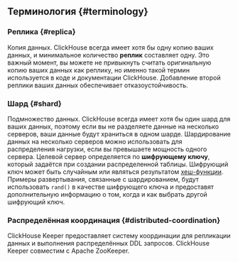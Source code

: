 
## Терминология {#terminology}
### Реплика {#replica}
Копия данных. ClickHouse всегда имеет хотя бы одну копию ваших данных, и минимальное количество **реплик** составляет одну. Это важный момент, вы можете не привыкнуть считать оригинальную копию ваших данных как реплику, но именно такой термин используется в коде и документации ClickHouse. Добавление второй реплики ваших данных обеспечивает отказоустойчивость.

### Шард {#shard}
Подмножество данных. ClickHouse всегда имеет хотя бы один шард для ваших данных, поэтому если вы не разделяете данные на несколько серверов, ваши данные будут храниться в одном шарде. Шардирование данных на несколько серверов можно использовать для распределения нагрузки, если вы превышаете мощность одного сервера. Целевой сервер определяется по **шифрующему ключу**, который задаётся при создании распределенной таблицы. Шифрующий ключ может быть случайным или являться результатом [хеш-функции](/sql-reference/functions/hash-functions). Примеры развертывания, связанные с шардированием, будут использовать `rand()` в качестве шифрующего ключа и предоставят дополнительную информацию о том, когда и как выбрать другой шифрующий ключ.

### Распределённая координация {#distributed-coordination}
ClickHouse Keeper предоставляет систему координации для репликации данных и выполнения распределённых DDL запросов. ClickHouse Keeper совместим с Apache ZooKeeper.
